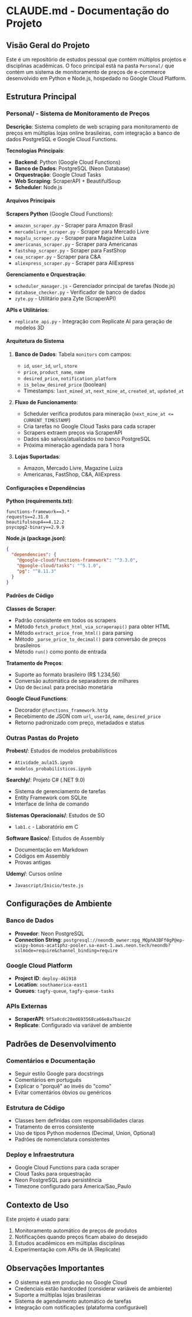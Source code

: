 # CLAUDE.md - Documentação do Projeto

## Visão Geral do Projeto

Este é um repositório de estudos pessoal que contém múltiplos projetos e disciplinas acadêmicas. O foco principal está na pasta `Personal/` que contém um sistema de monitoramento de preços de e-commerce desenvolvido em Python e Node.js, hospedado no Google Cloud Platform.

## Estrutura Principal

### Personal/ - Sistema de Monitoramento de Preços

**Descrição**: Sistema completo de web scraping para monitoramento de preços em múltiplas lojas online brasileiras, com integração a banco de dados PostgreSQL e Google Cloud Functions.

**Tecnologias Principais**:
- **Backend**: Python (Google Cloud Functions)
- **Banco de Dados**: PostgreSQL (Neon Database)
- **Orquestração**: Google Cloud Tasks
- **Web Scraping**: ScraperAPI + BeautifulSoup
- **Scheduler**: Node.js

#### Arquivos Principais

**Scrapers Python** (Google Cloud Functions):
- `amazon_scraper.py` - Scraper para Amazon Brasil
- `mercadolivre_scraper.py` - Scraper para Mercado Livre
- `magalu_scraper.py` - Scraper para Magazine Luiza
- `americanas_scraper.py` - Scraper para Americanas
- `fastshop_scraper.py` - Scraper para FastShop
- `cea_scraper.py` - Scraper para C&A
- `aliexpress_scraper.py` - Scraper para AliExpress

**Gerenciamento e Orquestração**:
- `scheduler_manager.js` - Gerenciador principal de tarefas (Node.js)
- `database_checker.py` - Verificador de banco de dados
- `zyte.py` - Utilitário para Zyte (ScraperAPI)

**APIs e Utilitários**:
- `replicate_api.py` - Integração com Replicate AI para geração de modelos 3D

#### Arquitetura do Sistema

1. **Banco de Dados**: Tabela `monitors` com campos:
   - `id`, `user_id`, `url`, `store`
   - `price`, `product_name`, `name`
   - `desired_price`, `notification_platform`
   - `is_below_desired_price` (boolean)
   - Timestamps: `last_mined_at`, `next_mine_at`, `created_at`, `updated_at`

2. **Fluxo de Funcionamento**:
   - Scheduler verifica produtos para mineração (`next_mine_at <= CURRENT_TIMESTAMP`)
   - Cria tarefas no Google Cloud Tasks para cada scraper
   - Scrapers extraem preços via ScraperAPI
   - Dados são salvos/atualizados no banco PostgreSQL
   - Próxima mineração agendada para 1 hora

3. **Lojas Suportadas**:
   - Amazon, Mercado Livre, Magazine Luiza
   - Americanas, FastShop, C&A, AliExpress

#### Configurações e Dependências

**Python (requirements.txt)**:
```
functions-framework==3.*
requests==2.31.0
beautifulsoup4==4.12.2
psycopg2-binary==2.9.9
```

**Node.js (package.json)**:
```json
{
  "dependencies": {
    "@google-cloud/functions-framework": "^3.3.0",
    "@google-cloud/tasks": "^5.1.0",
    "pg": "^8.11.3"
  }
}
```

#### Padrões de Código

**Classes de Scraper**:
- Padrão consistente em todos os scrapers
- Método `fetch_product_html_via_scraperapi()` para obter HTML
- Método `extract_price_from_html()` para parsing
- Método `_parse_price_to_decimal()` para conversão de preços brasileiros
- Método `run()` como ponto de entrada

**Tratamento de Preços**:
- Suporte ao formato brasileiro (R$ 1.234,56)
- Conversão automática de separadores de milhares
- Uso de `Decimal` para precisão monetária

**Google Cloud Functions**:
- Decorador `@functions_framework.http`
- Recebimento de JSON com `url`, `userId`, `name`, `desired_price`
- Retorno padronizado com preço, metadados e status

### Outras Pastas do Projeto

**Probest/**: Estudos de modelos probabilísticos
- `Atividade_aula15.ipynb`
- `modelos_probabilísticos.ipynb`

**Searchly/**: Projeto C# (.NET 9.0)
- Sistema de gerenciamento de tarefas
- Entity Framework com SQLite
- Interface de linha de comando

**Sistemas Operacionais/**: Estudos de SO
- `lab1.c` - Laboratório em C

**Software Basico/**: Estudos de Assembly
- Documentação em Markdown
- Códigos em Assembly
- Provas antigas

**Udemy/**: Cursos online
- `Javascript/Inicio/teste.js`

## Configurações de Ambiente

### Banco de Dados
- **Provedor**: Neon PostgreSQL
- **Connection String**: `postgresql://neondb_owner:npg_MQphA3BFf0gP@ep-wispy-bonus-acat1phz-pooler.sa-east-1.aws.neon.tech/neondb?sslmode=require&channel_binding=require`

### Google Cloud Platform
- **Project ID**: `deploy-461918`
- **Location**: `southamerica-east1`
- **Queues**: `tagfy-queue`, `tagfy-queue-tasks`

### APIs Externas
- **ScraperAPI**: `9f5a0cdc28ed693568ca66e8a7baac2d`
- **Replicate**: Configurado via variável de ambiente

## Padrões de Desenvolvimento

### Comentários e Documentação
- Seguir estilo Google para docstrings
- Comentários em português
- Explicar o "porquê" ao invés do "como"
- Evitar comentários óbvios ou genéricos

### Estrutura de Código
- Classes bem definidas com responsabilidades claras
- Tratamento de erros consistente
- Uso de tipos Python modernos (Decimal, Union, Optional)
- Padrões de nomenclatura consistentes

### Deploy e Infraestrutura
- Google Cloud Functions para cada scraper
- Cloud Tasks para orquestração
- Neon PostgreSQL para persistência
- Timezone configurado para America/Sao_Paulo

## Contexto de Uso

Este projeto é usado para:
1. Monitoramento automático de preços de produtos
2. Notificações quando preços ficam abaixo do desejado
3. Estudos acadêmicos em múltiplas disciplinas
4. Experimentação com APIs de IA (Replicate)

## Observações Importantes

- O sistema está em produção no Google Cloud
- Credenciais estão hardcoded (considerar variáveis de ambiente)
- Suporte a múltiplas lojas brasileiras
- Sistema de agendamento automático de tarefas
- Integração com notificações (plataforma configurável)
